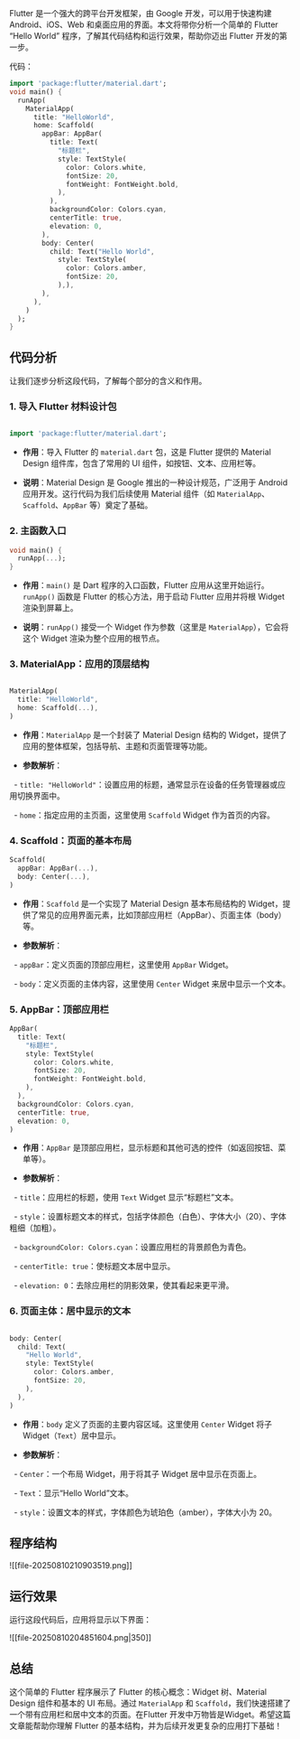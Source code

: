 
Flutter 是一个强大的跨平台开发框架，由 Google 开发，可以用于快速构建 Android、iOS、Web 和桌面应用的界面。本文将带你分析一个简单的 Flutter “Hello World” 程序，了解其代码结构和运行效果，帮助你迈出 Flutter 开发的第一步。

代码：
~~~dart
import 'package:flutter/material.dart';
void main() {  
  runApp(  
    MaterialApp(  
      title: "HelloWorld",  
      home: Scaffold(  
        appBar: AppBar(  
          title: Text(  
            "标题栏",  
            style: TextStyle(  
              color: Colors.white,  
              fontSize: 20,  
              fontWeight: FontWeight.bold,  
            ),  
          ),  
          backgroundColor: Colors.cyan,  
          centerTitle: true,  
          elevation: 0,  
        ),  
        body: Center(  
          child: Text("Hello World",  
            style: TextStyle(  
              color: Colors.amber,  
              fontSize: 20,  
            ),),  
        ),  
      ),  
    )  
  );  
}
~~~
## 代码分析


让我们逐步分析这段代码，了解每个部分的含义和作用。

### 1. 导入 Flutter 材料设计包

```dart

import 'package:flutter/material.dart';

```

- **作用**：导入 Flutter 的 `material.dart` 包，这是 Flutter 提供的 Material Design 组件库，包含了常用的 UI 组件，如按钮、文本、应用栏等。

- **说明**：Material Design 是 Google 推出的一种设计规范，广泛用于 Android 应用开发。这行代码为我们后续使用 Material 组件（如 `MaterialApp`、`Scaffold`、`AppBar` 等）奠定了基础。

### 2. 主函数入口

```dart
void main() {
  runApp(...);
}
```

- **作用**：`main()` 是 Dart 程序的入口函数，Flutter 应用从这里开始运行。`runApp()` 函数是 Flutter 的核心方法，用于启动 Flutter 应用并将根 Widget 渲染到屏幕上。

- **说明**：`runApp()` 接受一个 Widget 作为参数（这里是 `MaterialApp`），它会将这个 Widget 渲染为整个应用的根节点。


### 3. MaterialApp：应用的顶层结构

```dart

MaterialApp(  
  title: "HelloWorld",  
  home: Scaffold(...),  
)
```

- **作用**：`MaterialApp` 是一个封装了 Material Design 结构的 Widget，提供了应用的整体框架，包括导航、主题和页面管理等功能。

- **参数解析**：

  - `title: "HelloWorld"`：设置应用的标题，通常显示在设备的任务管理器或应用切换界面中。

  - `home`：指定应用的主页面，这里使用 `Scaffold` Widget 作为首页的内容。
  
### 4. Scaffold：页面的基本布局

```dart
Scaffold(  
  appBar: AppBar(...),  
  body: Center(...),  
)
```

- **作用**：`Scaffold` 是一个实现了 Material Design 基本布局结构的 Widget，提供了常见的应用界面元素，比如顶部应用栏（AppBar）、页面主体（body）等。

- **参数解析**：

  - `appBar`：定义页面的顶部应用栏，这里使用 `AppBar` Widget。

  - `body`：定义页面的主体内容，这里使用 `Center` Widget 来居中显示一个文本。

### 5. AppBar：顶部应用栏

```dart
AppBar(  
  title: Text(  
    "标题栏",  
    style: TextStyle(  
      color: Colors.white,  
      fontSize: 20,  
      fontWeight: FontWeight.bold,  
    ),  
  ),  
  backgroundColor: Colors.cyan,  
  centerTitle: true,  
  elevation: 0,  
)
```

- **作用**：`AppBar` 是顶部应用栏，显示标题和其他可选的控件（如返回按钮、菜单等）。

- **参数解析**：

  - `title`：应用栏的标题，使用 `Text` Widget 显示“标题栏”文本。

  - `style`：设置标题文本的样式，包括字体颜色（白色）、字体大小（20）、字体粗细（加粗）。

  - `backgroundColor: Colors.cyan`：设置应用栏的背景颜色为青色。

  - `centerTitle: true`：使标题文本居中显示。

  - `elevation: 0`：去除应用栏的阴影效果，使其看起来更平滑。

### 6. 页面主体：居中显示的文本

```dart

body: Center(  
  child: Text(  
    "Hello World",  
    style: TextStyle(  
      color: Colors.amber,  
      fontSize: 20,  
    ),  
  ),  
)
```

- **作用**：`body` 定义了页面的主要内容区域。这里使用 `Center` Widget 将子 Widget（`Text`）居中显示。

- **参数解析**：

  - `Center`：一个布局 Widget，用于将其子 Widget 居中显示在页面上。

  - `Text`：显示“Hello World”文本。

  - `style`：设置文本的样式，字体颜色为琥珀色（amber），字体大小为 20。

  
## 程序结构

![[file-20250810210903519.png]]
## 运行效果

  

运行这段代码后，应用将显示以下界面：

![[file-20250810204851604.png|350]]

## 总结

这个简单的 Flutter 程序展示了 Flutter 的核心概念：Widget 树、Material Design 组件和基本的 UI 布局。通过 `MaterialApp` 和 `Scaffold`，我们快速搭建了一个带有应用栏和居中文本的页面。在Flutter 开发中万物皆是Widget。希望这篇文章能帮助你理解 Flutter 的基本结构，并为后续开发更复杂的应用打下基础！